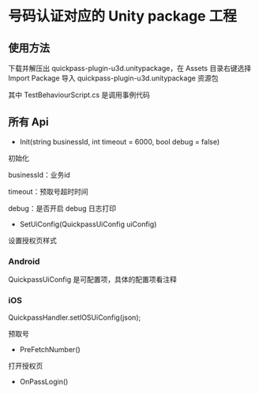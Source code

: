 # 号码认证对应的 Unity package 工程

## 使用方法

下载并解压出 quickpass-plugin-u3d.unitypackage，在 Assets 目录右键选择 Import Package 导入 quickpass-plugin-u3d.unitypackage 资源包

其中 TestBehaviourScript.cs 是调用事例代码

## 所有 Api

- Init(string businessId, int timeout = 6000, bool debug = false)

初始化 

businessId：业务id

timeout：预取号超时时间

debug：是否开启 debug 日志打印

- SetUiConfig(QuickpassUiConfig uiConfig)

设置授权页样式

### Android

QuickpassUiConfig 是可配置项，具体的配置项看注释

### iOS 

QuickpassHandler.setIOSUiConfig(json); 

预取号

- PreFetchNumber()

打开授权页

- OnPassLogin()



